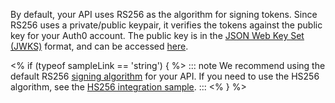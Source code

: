 By default, your API uses RS256 as the algorithm for signing tokens. Since RS256 uses a private/public keypair, it verifies the tokens against the public key for your Auth0 account. The public key is in the [JSON Web Key Set (JWKS)](/jwks) format, and can be accessed [here](https://${account.namespace}/.well-known/jwks.json).

<% if (typeof sampleLink == 'string') { %>
::: note
We recommend using the default RS256 [signing algorithm](/tokens/concepts/signing-algorithms) for your API. If you need to use the HS256 algorithm, see the [HS256 integration sample](${sampleLink}).
:::
<% } %>
